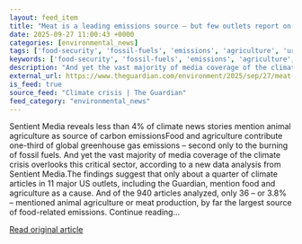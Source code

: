 ```yaml
---
layout: feed_item
title: "Meat is a leading emissions source – but few outlets report on it, analysis finds"
date: 2025-09-27 11:00:43 +0000
categories: [environmental_news]
tags: ['food-security', 'fossil-fuels', 'emissions', 'agriculture', 'urgent']
keywords: ['food-security', 'fossil-fuels', 'emissions', 'agriculture', 'meat', 'urgent', 'leading']
description: "And yet the vast majority of media coverage of the climate crisis overlooks this critical sector, according to a new data analysis from Sentient Media"
external_url: https://www.theguardian.com/environment/2025/sep/27/meat-gas-emissions-reporting
is_feed: true
source_feed: "Climate crisis | The Guardian"
feed_category: "environmental_news"
---
```


Sentient Media reveals less than 4% of climate news stories mention animal agriculture as source of carbon emissionsFood and agriculture contribute one-third of global greenhouse gas emissions – second only to the burning of fossil fuels. And yet the vast majority of media coverage of the climate crisis overlooks this critical sector, according to a new data analysis from Sentient Media.The findings suggest that only about a quarter of climate articles in 11 major US outlets, including the Guardian, mention food and agriculture as a cause. And of the 940 articles analyzed, only 36 – or 3.8% – mentioned animal agriculture or meat production, by far the largest source of food-related emissions. Continue reading...

[Read original article](https://www.theguardian.com/environment/2025/sep/27/meat-gas-emissions-reporting)
